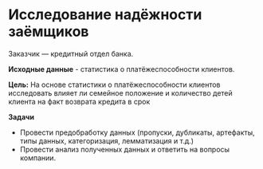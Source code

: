 # Исследование надёжности заёмщиков   
Заказчик — кредитный отдел банка. 

**Исходные данные** - статистика о платёжеспособности клиентов.  

**Цель:** На основе статистики о платёжеспособности клиентов исследовать влияет ли семейное положение и количество детей клиента на факт возврата кредита в срок  

**Задачи**  
- Провести предобработку данных (пропуски, дубликаты, артефакты, типы данных, категоризация, лемматизация и т.д.)  
- Провести анализ полученных данных и ответить на вопросы компании.


